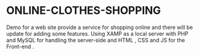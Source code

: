 # ONLINE-CLOTHES-SHOPPING
Demo for a web site provide a service for shopping online and there will be update for adding some features.
Using XAMP as a local server with PHP and MySQL for handling the server-side and HTML , CSS and JS for the Front-end .


